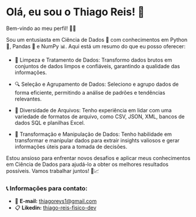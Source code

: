 # Olá, eu sou o Thiago Reis! 🚀
Bem-vindo ao meu perfil! 👋😁

Sou um entusiasta em Ciência de Dados 🎲 com conhecimentos em Python 🐍, Pandas 🐼 e NumPy 📊. Aqui está um resumo do que eu posso oferecer:

- 🧹 Limpeza e Tratamento de Dados: Transformo dados brutos em conjuntos de dados limpos e confiáveis, garantindo a qualidade das informações.

- 🔍 Seleção e Agrupamento de Dados: Seleciono e agrupo dados de forma eficiente, permitindo a análise de padrões e tendências relevantes.

- 📂 Diversidade de Arquivos: Tenho experiência em lidar com uma variedade de formatos de arquivo, como CSV, JSON, XML, bancos de dados SQL e planilhas Excel.

- 🔀 Transformação e Manipulação de Dados: Tenho habilidade em transformar e manipular dados para extrair insights valiosos e gerar informações úteis para a tomada de decisões.

Estou ansioso para enfrentar novos desafios e aplicar meus conhecimentos em Ciência de Dados para ajudá-lo a obter os melhores resultados possíveis. Vamos trabalhar juntos! 🚀📈

### 📞 Informações para contato:
- 📧 **E-mail:** thiagoreys1@gmail.com
- 📋 **Likedin:** [thiago-reis-fisico-dev](www.linkedin.com/in/thiago-reis-fisico-dev)
